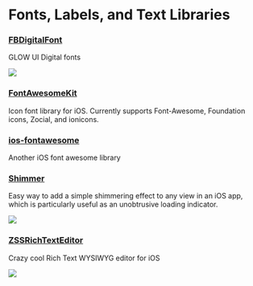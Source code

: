 # Fonts, Labels, and Text Libraries

### [FBDigitalFont](https://github.com/lyokato/FBDigitalFont)
GLOW UI Digital fonts

![](https://camo.githubusercontent.com/ad4d4ebe78474bb9d8d8d1abf9c5a10e8113a102/687474703a2f2f7374617469632e73717561726573706163652e636f6d2f7374617469632f3531633263353339653462303332616164373035306632652f742f3532393430356465653462303036643930363131663831622f313338353433323534333335342f666f6e74735f6970686f6e652e706e673f666f726d61743d37353077)

### [FontAwesomeKit](https://github.com/PrideChung/FontAwesomeKit)
Icon font library for iOS. Currently supports Font-Awesome, Foundation icons, Zocial, and ionicons.

### [ios-fontawesome](https://github.com/alexdrone/ios-fontawesome)
Another iOS font awesome library

### [Shimmer](https://github.com/facebook/Shimmer)
Easy way to add a simple shimmering effect to any view in an iOS app, which is particularly useful as an unobtrusive loading indicator.

![](https://raw.githubusercontent.com/facebook/Shimmer/master/shimmer.gif)

### [ZSSRichTextEditor](https://github.com/nnhubbard/ZSSRichTextEditor)

Crazy cool Rich Text WYSIWYG editor for iOS

![](https://camo.githubusercontent.com/2bcf02776f39cae560c57793adbd5eaf4fff9223/687474703a2f2f662e636c2e6c792f6974656d732f304c3363304e337531343251325330763159306f2f64656d6f312e676966)
